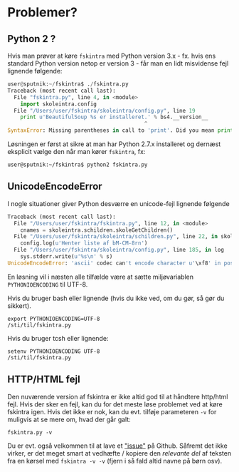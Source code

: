 # Problemer? #

## Python 2 ? ##

Hvis man prøver at køre ```fskintra``` med Python version 3.x - fx. hvis ens standard Python version netop er version 3 - får man en lidt misvidense fejl lignende følgende:

```python
user@sputnik:~/fskintra$ ./fskintra.py
Traceback (most recent call last):
  File "fskintra.py", line 4, in <module>
    import skoleintra.config
  File "/Users/user/fskintra/skoleintra/config.py", line 19
    print u'BeautifulSoup %s er installeret.' % bs4.__version__
                                           ^
SyntaxError: Missing parentheses in call to 'print'. Did you mean print(u'BeautifulSoup %s er installeret.' % bs4.__version__)?
```

Løsningen er først at sikre at man har Python 2.7.x installeret og dernæst eksplicit vælge den når man kører ```fskintra```, fx:

```console
user@sputnik:~/fskintra$ python2 fskintra.py
```


## UnicodeEncodeError ##
I nogle situationer giver Python desværre en unicode-fejl lignende følgende

```python
Traceback (most recent call last):
  File "/Users/user/fskintra/fskintra.py", line 12, in <module>
    cnames = skoleintra.schildren.skoleGetChildren()
  File "/Users/user/fskintra/skoleintra/schildren.py", line 22, in skoleGetChildren
    config.log(u'Henter liste af bM-CM-8rn')
  File "/Users/user/fskintra/skoleintra/config.py", line 185, in log
    sys.stderr.write(u'%s\n' % s)
UnicodeEncodeError: 'ascii' codec can't encode character u'\xf8' in position 17: ordinal not in range(128)
```

En løsning vil i næsten alle tilfælde være at sætte miljøvariablen ```PYTHONIOENCODING``` til UTF-8.

Hvis du bruger bash eller lignende (hvis du ikke ved, om du gør, så gør
du sikkert).

```console
export PYTHONIOENCODING=UTF-8
/sti/til/fskintra.py
```

Hvis du bruger tcsh eller lignende:

```console
setenv PYTHONIOENCODING UTF-8
/sti/til/fskintra.py
```

## HTTP/HTML fejl ##

Den nuværende version af fskintra er ikke altid god til at håndtere http/html fejl. Hvis der sker en fejl, kan du for det meste løse problemet ved at køre fskintra igen. Hvis det ikke er nok, kan du evt. tilføje parameteren ```-v``` for muligvis at se mere om, hvad der går galt:

```console
fskintra.py -v
```

Du er evt. også velkommen til at lave et ["issue"](https://github.com/svalgaard/fskintra/issues) på Github. Såfremt det ikke virker, er det meget smart at vedhæfte / kopiere den *relevante del* af teksten fra en kørsel med ```fskintra -v -v``` (fjern i så fald altid navne på børn osv).
